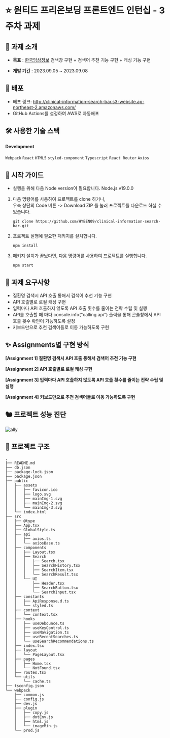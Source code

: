 # ⭐️ 원티드 프리온보딩 프론트엔드 인턴십 - 3주차 과제

## 📌 과제 소개

- **목표** : [한국임상정보](https://clinicaltrialskorea.com/) 검색창 구현 + 검색어 추천 기능 구현 + 캐싱 기능 구현

- **개발 기간** : 2023.09.05 ~ 2023.09.08

## 🔗 배포 
- 배포 링크: http://clinical-information-search-bar.s3-website.ap-northeast-2.amazonaws.com/
- GitHub Actions를 설정하여 AWS로 자동배포

## 🛠️ 사용한 기술 스택

#### Development
`Webpack` `React` `HTML5` `styled-component` `Typescript` `React Router` `Axios`


## 🛫 시작 가이드

- 실행을 위해 다음 Node version이 필요합니다. Node.js v19.0.0

1. 다음 명령어를 사용하여 프로젝트를 clone 하거나,<br/>
   우측 상단의 Code 버튼 -> Download ZIP 를 눌러 프로젝트를 다운로드 하실 수 있습니다.
   ```
   git clone https://github.com/HYBEN09/clinical-information-search-bar.git
   ```
2. 프로젝트 실행에 필요한 패키지를 설치합니다.
   ```
   npm install
   ```

3. 패키지 설치가 끝났다면, 다음 명령어를 사용하여 프로젝트를 실행합니다.
    ```
    npm start
    ```

## 📃 과제 요구사항

- 질환명 검색시 API 호출 통해서 검색어 추천 기능 구현
- API 호출별로 로컬 캐싱 구현
- 입력마다 API 호출하지 않도록 API 호출 횟수를 줄이는 전략 수립 및 실행
- API를 호출할 때 마다 console.info("calling api") 출력을 통해 콘솔창에서 API 호출 횟수 확인이 가능하도록 설정
- 키보드만으로 추천 검색어들로 이동 가능하도록 구현

## ✨ Assignments별 구현 방식

**[Assignment 1] 질환명 검색시 API 호출 통해서 검색어 추천 기능 구현**

**[Assignment 2] API 호출별로 로컬 캐싱 구현**

**[Assignment 3] 입력마다 API 호출하지 않도록 API 호출 횟수를 줄이는 전략 수립 및 실행**

**[Assignment 4] 키보드만으로 추천 검색어들로 이동 가능하도록 구현**


## 🐿️ 프로젝트 성능 진단
![ally](https://github.com/HYBEN09/clinical-information-search-bar/assets/104710243/9b5b8d91-fa24-4b55-80b4-b48b5a22eeb1)

## 🌲 프로젝트 구조

```
.
├── README.md
├── db.json
├── package-lock.json
├── package.json
├── public
│   ├── assets
│   │   ├── favicon.ico
│   │   ├── logo.svg
│   │   ├── mainImg-1.svg
│   │   ├── mainImg-2.svg
│   │   └── mainImg-3.svg
│   └── index.html
├── src
│   ├── @type
│   ├── App.tsx
│   ├── GlobalStyle.ts
│   ├── api
│   │   ├── axios.ts
│   │   └── axiosBase.ts
│   ├── components
│   │   ├── Layout.tsx
│   │   ├── Search
│   │   │   ├── Search.tsx
│   │   │   ├── SearchHistory.tsx
│   │   │   ├── SearchItem.tsx
│   │   │   └── SearchResult.tsx
│   │   └── UI
│   │       ├── Header.tsx
│   │       ├── SearchButton.tsx
│   │       └── SearchInput.tsx
│   ├── constants
│   │   ├── ApiResponse.d.ts
│   │   └── styled.ts
│   ├── context
│   │   └── context.tsx
│   ├── hooks
│   │   ├── useDebounce.ts
│   │   ├── useKeyControl.ts
│   │   ├── useNavigation.ts
│   │   ├── useRecentSearches.ts
│   │   └── useSearchRecommendations.ts
│   ├── index.tsx
│   ├── layout
│   │   └── PageLayout.tsx
│   ├── pages
│   │   ├── Home.tsx
│   │   └── NotFound.tsx
│   ├── routes.tsx
│   └── utils
│       └── cache.ts
├── tsconfig.json
└── webpack
    ├── common.js
    ├── config.js
    ├── dev.js
    ├── plugin
    │   ├── copy.js
    │   ├── dotEnv.js
    │   ├── html.js
    │   └── imageMin.js
    └── prod.js
```
